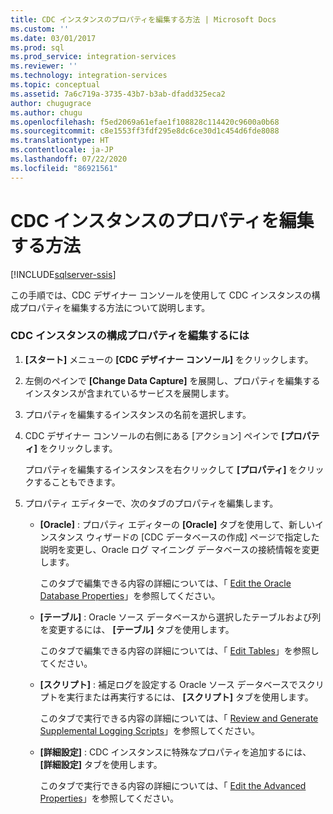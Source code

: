 ```yaml
---
title: CDC インスタンスのプロパティを編集する方法 | Microsoft Docs
ms.custom: ''
ms.date: 03/01/2017
ms.prod: sql
ms.prod_service: integration-services
ms.reviewer: ''
ms.technology: integration-services
ms.topic: conceptual
ms.assetid: 7a6c719a-3735-43b7-b3ab-dfadd325eca2
author: chugugrace
ms.author: chugu
ms.openlocfilehash: f5ed2069a61efae1f108828c114420c9600a0b68
ms.sourcegitcommit: c8e1553ff3fdf295e8dc6ce30d1c454d6fde8088
ms.translationtype: HT
ms.contentlocale: ja-JP
ms.lasthandoff: 07/22/2020
ms.locfileid: "86921561"
---
```

# <a name="how-to-edit-the-cdc-instance-properties"></a>CDC インスタンスのプロパティを編集する方法

[!INCLUDE[sqlserver-ssis](../../includes/applies-to-version/sqlserver-ssis.md)]


  この手順では、CDC デザイナー コンソールを使用して CDC インスタンスの構成プロパティを編集する方法について説明します。  
  
### <a name="to-edit-the-cdc-instance-configuration-properties"></a>CDC インスタンスの構成プロパティを編集するには  
  
1.  **[スタート]** メニューの **[CDC デザイナー コンソール]** をクリックします。  
  
2.  左側のペインで **[Change Data Capture]** を展開し、プロパティを編集するインスタンスが含まれているサービスを展開します。  
  
3.  プロパティを編集するインスタンスの名前を選択します。  
  
4.  CDC デザイナー コンソールの右側にある [アクション] ペインで **[プロパティ]** をクリックします。  
  
     プロパティを編集するインスタンスを右クリックして **[プロパティ]** をクリックすることもできます。  
  
5.  プロパティ エディターで、次のタブのプロパティを編集します。  
  
    -   **[Oracle]** : プロパティ エディターの **[Oracle]** タブを使用して、新しいインスタンス ウィザードの [CDC データベースの作成] ページで指定した説明を変更し、Oracle ログ マイニング データベースの接続情報を変更します。  
  
         このタブで編集できる内容の詳細については、「 [Edit the Oracle Database Properties](../../integration-services/change-data-capture/edit-the-oracle-database-properties.md)」を参照してください。  
  
    -   **[テーブル]** : Oracle ソース データベースから選択したテーブルおよび列を変更するには、 **[テーブル]** タブを使用します。  
  
         このタブで編集できる内容の詳細については、「 [Edit Tables](../../integration-services/change-data-capture/edit-tables.md)」を参照してください。  
  
    -   **[スクリプト]** : 補足ログを設定する Oracle ソース データベースでスクリプトを実行または再実行するには、 **[スクリプト]** タブを使用します。  
  
         このタブで実行できる内容の詳細については、「 [Review and Generate Supplemental Logging Scripts](../../integration-services/change-data-capture/review-and-generate-supplemental-logging-scripts.md)」を参照してください。  
  
    -   **[詳細設定]** : CDC インスタンスに特殊なプロパティを追加するには、 **[詳細設定]** タブを使用します。  
  
         このタブで実行できる内容の詳細については、「 [Edit the Advanced Properties](../../integration-services/change-data-capture/edit-the-advanced-properties.md)」を参照してください。  
  
  
